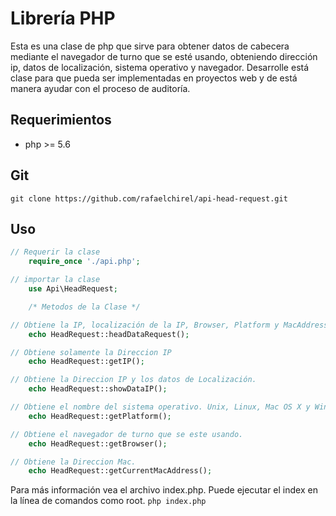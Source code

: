 # Librería PHP
Esta es una clase de php que sirve para obtener datos de cabecera mediante el navegador de turno que se esté usando, obteniendo dirección ip, datos de localización, sistema operativo y navegador. Desarrolle está clase para que pueda ser implementadas en proyectos web y de está manera ayudar con el proceso de auditoría.

## Requerimientos
  * php >= 5.6
  
## Git
```shell
git clone https://github.com/rafaelchirel/api-head-request.git
```

## Uso

``` php
// Requerir la clase
	require_once './api.php';

// importar la clase
	use Api\HeadRequest;

	/* Metodos de la Clase */

// Obtiene la IP, localización de la IP, Browser, Platform y MacAddress
	echo HeadRequest::headDataRequest();

// Obtiene solamente la Direccion IP
	echo HeadRequest::getIP();

// Obtiene la Direccion IP y los datos de Localización.
	echo HeadRequest::showDataIP();

// Obtiene el nombre del sistema operativo. Unix, Linux, Mac OS X y Win.
	echo HeadRequest::getPlatform();

// Obtiene el navegador de turno que se este usando.
	echo HeadRequest::getBrowser();

// Obtiene la Direccion Mac.
	echo HeadRequest::getCurrentMacAddress();
```


Para más información vea el archivo index.php. Puede ejecutar el index en la línea de comandos como root. `php index.php`
